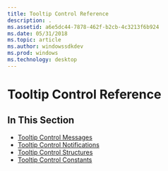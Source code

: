 ```yaml
---
title: Tooltip Control Reference
description: .
ms.assetid: a6e5dc44-7878-462f-b2cb-4c3213f6b924
ms.date: 05/31/2018
ms.topic: article
ms.author: windowssdkdev
ms.prod: windows
ms.technology: desktop
---
```


# Tooltip Control Reference

## In This Section

-   [Tooltip Control Messages](bumper-tooltip-control-reference-messages.md)
-   [Tooltip Control Notifications](bumper-tooltip-control-reference-notifications.md)
-   [Tooltip Control Structures](bumper-tooltip-control-reference-structures.md)
-   [Tooltip Control Constants](bumper-tooltip-control-reference-constants.md)

 

 




